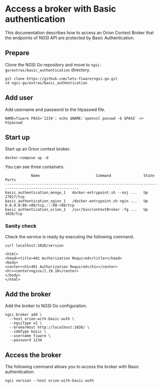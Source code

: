 # Access a broker with Basic authentication

This documentation describes how to access an Orion Context Broker that the endpoints of NGSI API
are protected by Basic Authentication.

## Prepare

Clone the NGSI Go repository and move to `ngsi-go/extras/basic_authentication` directory.

```
git clone https://github.com/lets-fiware/ngsi-go.git
cd ngsi-go/extras/basic_authentication
```

## Add user

Add username and password to the htpasswd file.

```
NAME=fiware PASS='1234'; echo $NAME:`openssl passwd -6 $PASS` >> htpasswd
```

## Start up

Start up an Orion context broker.

```
docker-compose up -d
```

You can see three containers.

```
            Name                          Command               State                Ports
--------------------------------------------------------------------------------------------------------
basic_authentication_mongo_1   docker-entrypoint.sh --noj ...   Up      27017/tcp
basic_authentication_nginx_1   /docker-entrypoint.sh ngin ...   Up      0.0.0.0:80->80/tcp,:::80->80/tcp
basic_authentication_orion_1   /usr/bin/contextBroker -fg ...   Up      1026/tcp
```

### Sanity check

Check the service is ready by executing the following command.

```
curl localhost:1026/version
```

```
<html>
<head><title>401 Authorization Required</title></head>
<body>
<center><h1>401 Authorization Required</h1></center>
<hr><center>nginx/1.19.10</center>
</body>
</html>
```


## Add the broker

Add the broker to NGSI Go configuration.

```
ngsi broker add \
  --host orion-with-basic-auth \
  --ngsiType v2 \
  --brokerHost http://localhost:1026/ \
  --idmType basic \
  --username fiware \
  --password 1234
```

## Access the broker

The following command allows you to access the broker with Basic authentication.

```
ngsi version --host orion-with-basic-auth
```
